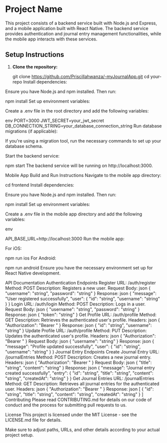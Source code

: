# Project Name

This project consists of a backend service built with Node.js and Express, and a mobile application built with React Native. The backend service provides authentication and journal entry management functionalities, while the mobile app interacts with these services.

## Setup Instructions

1. **Clone the repository:**

   git clone https://github.com/Priscillahwanza/-myJournalApp.git
   cd your-repo
   Install dependencies:

Ensure you have Node.js and npm installed. Then run:

npm install
Set up environment variables:

Create a .env file in the root directory and add the following variables:

env
PORT=3000
JWT_SECRET=your_jwt_secret
DB_CONNECTION_STRING=your_database_connection_string
Run database migrations (if applicable):

If you're using a migration tool, run the necessary commands to set up your database schema.

Start the backend service:

npm start
The backend service will be running on http://localhost:3000.

Mobile App
Build and Run Instructions
Navigate to the mobile app directory:

cd frontend
Install dependencies:

Ensure you have Node.js and npm installed. Then run:

npm install
Set up environment variables:

Create a .env file in the mobile app directory and add the following variables:

env

API_BASE_URL=http://localhost:3000
Run the mobile app:

For iOS:

npm run ios
For Android:

npm run android
Ensure you have the necessary environment set up for React Native development.

API Documentation
Authentication Endpoints
Register
URL: /auth/register
Method: POST
Description: Registers a new user.
Request Body:
json
{
"username": "string",
"password": "string"
}
Response:
json
{
"message": "User registered successfully",
"user": {
"id": "string",
"username": "string"
}
}
Login
URL: /auth/login
Method: POST
Description: Logs in a user.
Request Body:
json
{
"username": "string",
"password": "string"
}
Response:
json
{
"token": "string"
}
Get Profile
URL: /auth/profile
Method: GET
Description: Retrieves the authenticated user's profile.
Headers:
json
{
"Authorization": "Bearer <token>"
}
Response:
json
{
"id": "string",
"username": "string"
}
Update Profile
URL: /auth/profile
Method: PUT
Description: Updates the authenticated user's profile.
Headers:
json
{
"Authorization": "Bearer <token>"
}
Request Body:
json
{
"username": "string"
}
Response:
json
{
"message": "Profile updated successfully",
"user": {
"id": "string",
"username": "string"
}
}
Journal Entry Endpoints
Create Journal Entry
URL: /journalEntries
Method: POST
Description: Creates a new journal entry.
Headers:
json
{
"Authorization": "Bearer <token>"
}
Request Body:
json
{
"title": "string",
"content": "string"
}
Response:
json
{
"message": "Journal entry created successfully",
"entry": {
"id": "string",
"title": "string",
"content": "string",
"createdAt": "string"
}
}
Get Journal Entries
URL: /journalEntries
Method: GET
Description: Retrieves all journal entries for the authenticated user.
Headers:
json
{
"Authorization": "Bearer <token>"
}
Response:
json
[
{
"id": "string",
"title": "string",
"content": "string",
"createdAt": "string"
}
]
Contributing
Please read CONTRIBUTING.md for details on our code of conduct and the process for submitting pull requests to us.

License
This project is licensed under the MIT License - see the LICENSE.md file for details.

Make sure to adjust paths, URLs, and other details according to your actual project setup.
